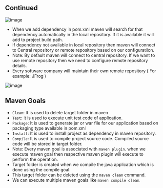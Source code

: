 ## Continued

![image](https://github.com/Abhinavcode13/DevOpsDrift-Daily/assets/126642111/83a3fc28-022d-47db-a11e-267662c17567)

- When we add dependency in pom.xml maven will search for that dependency automatically in the local repository. If it is available it will add to project build path.
- If dependency not available in local repository then maven will connect to Central repository or remote repository based on our configuratiion.
- Note: By default maven will connect to central repository. If we want to use remote repository then we need to configure remote repository details.
- Every software company will maintain their own remote repository ( For example: JFrog )

![image](https://github.com/Abhinavcode13/DevOpsDrift-Daily/assets/126642111/d6e9c26a-f429-4a26-be5f-39e68c2657e5)

## Maven Goals

- `Clean`: It is used to delete target folder in maven
- `Test`: It is used to execute unit test code of application.
- `Package`: It is used to generate jar or war file for our application based on packaging type available in pom.xml
- `Install`: It is used to install project as dependency in maven repository.
- `Compile`: It is used to compile project source code. Compiled source code will be stored in target folder.
- Note: Every maven goal is associated with `maven plugin`. when we execute maven goal then respective maven plugin will execute to perform the operation.
- Target folder is created when we compile the java application which is done using the compile goal.
- This target folder can be deleted using the `maven clean` command.
- We can execute multiple maven goals like `maven compile clean`.



